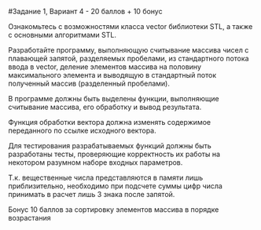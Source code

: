 #Задание 1, Вариант 4 - 20 баллов + 10 бонус

Ознакомьтесь с возможностями класса vector библиотеки STL, а также с основными алгоритмами STL.

Разработайте программу, выполняющую считывание массива чисел с плавающей запятой, разделяемых пробелами, из стандартного потока ввода в vector, деление элементов массива на половину максимального элемента и выводящую в стандартный поток полученный массив (разделенный пробелами). 

В программе должны быть выделены функции, выполняющие считывание массива, его обработку и вывод результата.

Функция обработки вектора должна изменять содержимое переданного по ссылке исходного вектора.

Для тестирования разрабатываемых функций должны быть разработаны тесты, проверяющие корректность их работы на некотором разумном наборе входных параметров.

Т.к. вещественные числа представляются в памяти лишь приблизительно, необходимо при подсчете суммы цифр числа принимать в расчет лишь 3 знака после запятой.

Бонус 10 баллов за сортировку элементов массива в порядке возрастания
